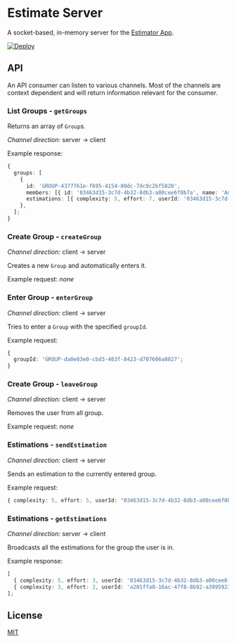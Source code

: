 # Estimate Server

A socket-based, in-memory server for the [Estimator App](estimator-app-repository).

[![Deploy](https://www.herokucdn.com/deploy/button.svg)](https://heroku.com/deploy)

## API

An API consumer can listen to various channels. Most of the channels are context dependent and will return
information relevant for the consumer.

### List Groups - `getGroups`

Returns an array of `Group`s.

_Channel direction:_ server -> client

Example response:

```ts
{
  groups: [
    {
      id: 'GROUP-4377761e-f695-4154-80dc-7dc9c2bf5820',
      members: [{ id: '03463d15-3c7d-4b32-8db3-a00cee6f0b7a', name: 'Anonymous' }],
      estimations: [{ complexity: 5, effort: 7, userId: '03463d15-3c7d-4b32-8db3-a00cee6f0b7a' }],
    },
  ];
}
```

### Create Group - `createGroup`

_Channel direction:_ client -> server

Creates a new `Group` and automatically enters it.

Example request: _none_

### Enter Group - `enterGroup`

_Channel direction:_ client -> server

Tries to enter a `Group` with the specified `groupId`.

Example request:

```ts
{
  groupId: 'GROUP-da0e03e0-cbd3-403f-8423-d707606a8027';
}
```

### Create Group - `leaveGroup`

_Channel direction:_ client -> server

Removes the user from all group.

Example request: _none_

### Estimations - `sendEstimation`

_Channel direction:_ client -> server

Sends an estimation to the currently entered group.

Example request:

```ts
{ complexity: 5, effort: 5, userId: "03463d15-3c7d-4b32-8db3-a00cee6f0b7a" }
```

### Estimations - `getEstimations`

_Channel direction:_ server -> client

Broadcasts all the estimations for the group the user is in.

Example response:

```ts
[
  { complexity: 5, effort: 3, userId: '03463d15-3c7d-4b32-8db3-a00cee6f0b7a' },
  { complexity: 3, effort: 2, userId: 'a201ffa0-16ac-47f8-8b92-a399592310fa' },
];
```

[estimator-app-repository]: https://github.com/spreadmonitor-playground/estimate-app

## License

[MIT](./LICENSE)
